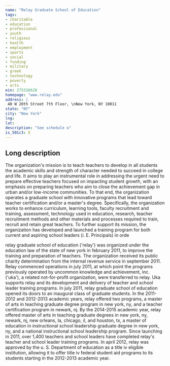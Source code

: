 ```yaml
---
name: "Relay Graduate School of Education"
tags:
- charitable
- education
- professional
- youth
- religious
- health
- employment
- sports
- social
- funding
- military
- greek
- technology
- poverty
- arts
ein: 275316628
homepage: "www.relay.edu"
address: |
 40 W 20th Street 7th Floor, \nNew York, NY 10011
state: "NY"
city: "New York"
lng: 
lat: 
description: "See schedule o"
is_501c3: X
---
```


## Long description

The organization's mission is to teach teachers to develop in all students the academic skills and strength of character needed to succeed in college and life. It aims to play an instrumental role in addressing the urgent need to prepare effective teachers focused on impacting student growth, with an emphasis on preparing teachers who aim to close the achievement gap in urban and/or low-income communities. To that end, the organization operates a graduate school with innovative programs that lead toward teacher certification and/or a master's degree. Specifically, the organization works to enhance curriculum, learning tools, faculty recruitment and training, assessment, technology used in education, research, teacher recruitment methods and other materials and processes required to train, recruit and retain great teachers. To further support its mission, the organization has developed and launched a training program for both current and aspiring school leaders (i. E. Principals) in orde
  
  relay graduate school of education ('relay') was organized under the education law of the state of new york in february 2011, to improve the training and preparation of teachers. The organization received its public charity determination from the internal revenue service in september 2011. Relay commenced operations in july 2011, at which point the programs previously operated by uncommon knowledge and achievement, inc. ('uka'), a related not-for-profit organization, were transferred to relay. Uka supports relay and its development and delivery of teacher and school leader training programs. In july 2011, relay graduate school of education opened its doors to an inaugural class of graduate students. In the 2011-2012 and 2012-2013 academic years, relay offered two programs, a master of arts in teaching graduate degree program in new york, ny, and a teacher certification program in newark, nj. By the 2014-2015 academic year, relay offered master of arts in teaching graduate degrees in new york, ny, newark, nj, new orleans, la, chicago, il, and houston, tx, a master of education in instructional school leadership graduate degree in new york, ny, and a national instructional school leadership program. Since launching in 2011, over 1,400 teachers and school leaders have completed relay's teacher and school leader training programs. In april 2012, relay was approved by the u. S. Department of education as a title iv eligible institution, allowing it to offer title iv federal student aid programs to its students starting in the 2012-2013 academic year. 
